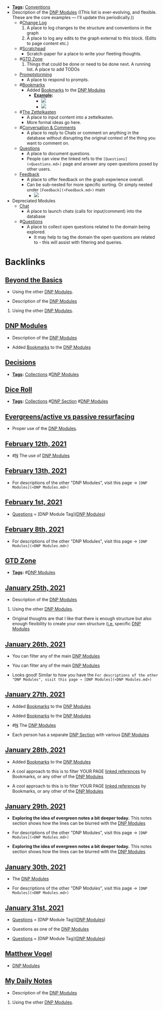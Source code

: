 - **[Tags](<Tags.md>):** [Conventions](<Conventions.md>)
- Description of the [DNP Modules](<DNP Modules.md>) ((This list is ever-evolving, and flexible. These are the core examples — I'll update this periodically.))
    - #[Change Log](<Change Log.md>)
        1. A place to log changes to the structure and conventions in the graph 
        2. A place to log any edits to the graph external to this block. (Edits to page content etc.)
    - #[Scratchpad](<Scratchpad.md>)
        - Scratch-paper for a place to write your fleeting thoughts.
    - #[GTD Zone](<GTD Zone.md>)
        1. Things that could be done or need to be done next. A running list. A place to add TODOs
    - [Promptstorming](<Promptstorming.md>)
        - A place to respond to prompts.
    - #[Bookmarks](<Bookmarks.md>)
        - Added [Bookmarks](<Bookmarks.md>) to the [DNP Modules](<DNP Modules.md>)
            - **[Example](<Example.md>):**
                - ![](https://firebasestorage.googleapis.com/v0/b/firescript-577a2.appspot.com/o/imgs%2Fapp%2FRoam-Collective%2Fl6JHFb9mgM.png?alt=media&token=59063c37-6e7a-4792-94d4-7a151f0a3ff8)
                - ![](https://firebasestorage.googleapis.com/v0/b/firescript-577a2.appspot.com/o/imgs%2Fapp%2FRoam-Collective%2FZdVnkdPaza.png?alt=media&token=5c3e65d4-5a31-4b80-bc88-27c56c49c625)
    - #[The Zettelkasten](<The Zettelkasten.md>)
        - A place to input content into a zettelkasten.
        - More formal ideas go here.
    - #[Conversation & Comments](<Conversation & Comments.md>)
        - A place to reply to Chats or comment on anything in the database without disrupting the original context of the thing you want to comment on.
    - [Questions](<Questions.md>)
        - A place to document questions. 
        - People can view the linked refs to the `[Questions](<Questions.md>)` page and answer any open questions posed by other users.
    - [Feedback](<Feedback.md>)
        - A place to offer feedback on the graph experience overall.
        - Can be sub-nested for more specific sorting. Or simply nested under `[Feedback](<Feedback.md>)` main
            - ![](https://firebasestorage.googleapis.com/v0/b/firescript-577a2.appspot.com/o/imgs%2Fapp%2Fjoel-covid19%2FwaFt0kiwU4.png?alt=media&token=fe7b2bc4-0f39-45cd-909a-97b067dfc952)
- Depreciated Modules
    - [Chat](<Chat.md>)
        - A place to launch chats (calls for input/comment) into the database
    - #[Questions](<Questions.md>)
        - A place to collect open questions related to the domain being explored.
            - It may help to tag the domain the open questions are related to - this will assist with filtering and queries.

# Backlinks
## [Beyond the Basics](<Beyond the Basics.md>)
- Using the other [DNP Modules](<DNP Modules.md>).

- Description of the [DNP Modules](<DNP Modules.md>)

1. Using the other [DNP Modules](<DNP Modules.md>).

## [DNP Modules](<DNP Modules.md>)
- Description of the [DNP Modules](<DNP Modules.md>)

- Added [Bookmarks](<Bookmarks.md>) to the [DNP Modules](<DNP Modules.md>)

## [Decisions](<Decisions.md>)
- **[Tags](<Tags.md>):** [Collections](<Collections.md>) #[DNP Modules](<DNP Modules.md>)

## [Dice Roll](<Dice Roll.md>)
- **[Tags](<Tags.md>):** [Collections](<Collections.md>) #[DNP Section](<DNP Section.md>) #[DNP Modules](<DNP Modules.md>)

## [Evergreens/active vs passive resurfacing](<Evergreens/active vs passive resurfacing.md>)
- Proper use of the [DNP Modules](<DNP Modules.md>).

## [February 12th, 2021](<February 12th, 2021.md>)
- #[N](<N.md>) The use of [DNP Modules](<DNP Modules.md>)

## [February 13th, 2021](<February 13th, 2021.md>)
- For descriptions of the other "DNP Modules", visit this page → `[DNP Modules](<DNP Modules.md>)`

## [February 1st, 2021](<February 1st, 2021.md>)
- [Questions](<Questions.md>) = [DNP Module Tag]([DNP Modules](<DNP Modules.md>))

## [February 8th, 2021](<February 8th, 2021.md>)
- For descriptions of the other "DNP Modules", visit this page → `[DNP Modules](<DNP Modules.md>)`

## [GTD Zone](<GTD Zone.md>)
- **[Tags](<Tags.md>):** #[DNP Modules](<DNP Modules.md>)

## [January 25th, 2021](<January 25th, 2021.md>)
- Description of the [DNP Modules](<DNP Modules.md>)

1. Using the other [DNP Modules](<DNP Modules.md>).

- Original thoughts are that I like that there is enough structure but also enough flexibility to create your own structure ([i.e.](<i.e..md>) specific [DNP Modules](<DNP Modules.md>)

## [January 26th, 2021](<January 26th, 2021.md>)
- You can filter any of the main [DNP Modules](<DNP Modules.md>)

- You can filter any of the main [DNP Modules](<DNP Modules.md>)

- Looks good! Similar to how you have the `For descriptions of the other "DNP Modules", visit this page → [DNP Modules](<DNP Modules.md>)`

## [January 27th, 2021](<January 27th, 2021.md>)
- Added [Bookmarks](<Bookmarks.md>) to the [DNP Modules](<DNP Modules.md>)

- Added [Bookmarks](<Bookmarks.md>) to the [DNP Modules](<DNP Modules.md>)

- #[N](<N.md>) The [DNP Modules](<DNP Modules.md>)

- Each person has a separate [DNP Section](<DNP Section.md>) with various [DNP Modules](<DNP Modules.md>)

## [January 28th, 2021](<January 28th, 2021.md>)
- Added [Bookmarks](<Bookmarks.md>) to the [DNP Modules](<DNP Modules.md>)

- A cool approach to this is to filter YOUR PAGE [linked references](<linked references.md>) by Bookmarks, or any other of the [DNP Modules](<DNP Modules.md>)

- A cool approach to this is to filter YOUR PAGE [linked references](<linked references.md>) by Bookmarks, or any other of the [DNP Modules](<DNP Modules.md>)

## [January 29th, 2021](<January 29th, 2021.md>)
- **Exploring the idea of evergreen notes a bit deeper today.** This notes section shows how the lines can be blurred with the [DNP Modules](<DNP Modules.md>)

- For descriptions of the other "DNP Modules", visit this page → `[DNP Modules](<DNP Modules.md>)`

- **Exploring the idea of evergreen notes a bit deeper today.** This notes section shows how the lines can be blurred with the [DNP Modules](<DNP Modules.md>)

## [January 30th, 2021](<January 30th, 2021.md>)
- The [DNP Modules](<DNP Modules.md>)

- For descriptions of the other "DNP Modules", visit this page → `[DNP Modules](<DNP Modules.md>)`

## [January 31st, 2021](<January 31st, 2021.md>)
- [Questions](<Questions.md>) = [DNP Module Tag]([DNP Modules](<DNP Modules.md>))

- Questions as one of the [DNP Modules](<DNP Modules.md>)

- [Questions](<Questions.md>) = [DNP Module Tag]([DNP Modules](<DNP Modules.md>))

## [Matthew Vogel](<Matthew Vogel.md>)
- [DNP Modules](<DNP Modules.md>)

## [My Daily Notes](<My Daily Notes.md>)
- Description of the [DNP Modules](<DNP Modules.md>)

1. Using the other [DNP Modules](<DNP Modules.md>).

